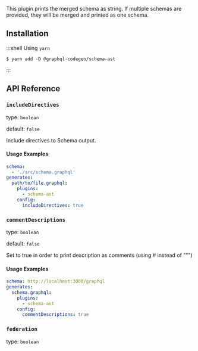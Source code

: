This plugin prints the merged schema as string. If multiple schemas are provided, they will be merged and printed as one schema.

## Installation

:::shell Using `yarn`

    $ yarn add -D @graphql-codegen/schema-ast

:::

## API Reference

### `includeDirectives`

type: `boolean`

default: `false`

Include directives to Schema output.

#### Usage Examples

```yml
schema:
  - './src/schema.graphql'
generates:
  path/to/file.graphql:
    plugins:
      - schema-ast
    config:
      includeDirectives: true
```


### `commentDescriptions`

type: `boolean`

default: `false`

Set to true in order to print description as comments (using # instead of """)

#### Usage Examples

```yml
schema: http://localhost:3000/graphql
generates:
  schema.graphql:
    plugins:
      - schema-ast
    config:
      commentDescriptions: true
```


### `federation`

type: `boolean`




